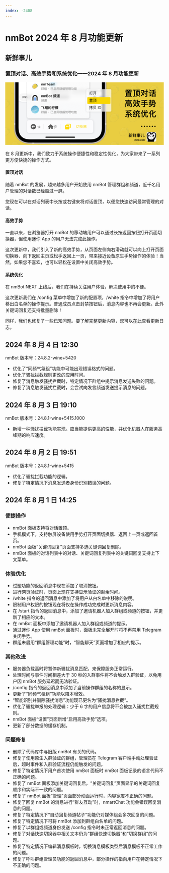 ```yaml
---
index: -2408
---
```


# nmBot 2024 年 8 月功能更新

## 新鲜事儿
### 置顶对话、高效手势和系统优化——2024 年 8 月功能更新

![](../img/update-pictures/nmbot-2408.png)

在 8 月更新中，我们致力于系统操作便捷性和稳定性优化，为大家带来了一系列更方便快捷的操作方式。

#### 置顶对话

随着 nmBot 的发展，越来越多用户开始使用 nmBot 管理群组和频道，近千名用户管理的对话数已经超过一屏。

您现在可以在对话列表中长按或右键来将对话置顶，以便您快速访问最常管理的对话。

#### 高效手势

一直以来，在浏览器打开 nmBot 的移动端用户可以通过长按返回按钮打开页面切换器，但使用迷你 App 的用户无法完成此操作。

这次更新中，我们引入了新的高效手势，从页面左侧向右滑动就可以向上打开页面切换器、向下返回主页或松手返回上一页，带来接近设备原生手势操作的体验！当然，如果您不喜欢，也可以轻松在设置中关闭高效手势。

#### 系统优化

在 nmBot NEXT 上线后，我们在持续关注用户体验，解决使用中的不便。

这次更新我们在 /config 菜单中增加了新的配置项，/white 指令中增加了将用户移出白名单的操作提示。普通成员点击封禁按钮后，消息内容也不再会更新。此外关键词回复还支持批量删除！

同样，我们也修复了一些已知问题。要了解完整更新内容，您可以[在此](https://nmbotdoc.nmnm.fun/update-log/2024-08/)查看更新日志。

## 2024 年 8 月 4 日 12:30
nmBot 版本号：24.8.2-wine+5420

- 优化了“同频气氛组”功能中可能出现错误格式的问题。
- 优化了骚扰拦截规则更改的应用时间。
- 修复了消息触发骚扰拦截时，特定情况下群组中提示消息发送失败的问题。
- 修复了消息触发骚扰拦截时，会尝试向发言频道发送提示消息的问题。

## 2024 年 8 月 3 日 19:10
nmBot 版本号：24.8.1-wine+5415.1000

- 新增一种骚扰拦截功能实现。应当能提供更高的性能，并优化机器人在服务高峰期的响应速度。

## 2024 年 8 月 2 日 19:51
nmBot 版本号：24.8.1-wine+5415

- 优化了骚扰拦截功能的逻辑。
- 修复了特定情况下消息发送者身份识别错误的问题。

## 2024 年 8 月 1 日 14:25
### 便捷操作
- nmBot 面板支持将对话置顶。
- 手机模式下，支持触屏设备使用手势打开页面切换器、返回上一页或返回首页。
- nmBot 面板“关键词回复”页面支持多选关键词回复删除。
- nmBot 面板的对话列表中的对话、关键词回复列表中的关键词回复支持上下文菜单。

### 体验优化
- 过塑功能的返回消息中现在添加了取消按钮。
- 进行网页验证时，页面上现在支持显示验证的剩余时间。
- /white 指令的返回消息中添加了将用户从白名单中移除的说明。
- 限制用户权限的按钮现在将仅在操作成功完成时更新消息内容。
- 在 /start 指令的返回消息中，添加了邀请机器人加入群组或频道的按钮，并更新了相应的文本。
- 在 nmBot 面板中添加了邀请机器人加入群组或频道的提示。
- 通过迷你 App 使用 nmBot 面板时，面板未完全展开时将不再禁用 Telegram 关闭手势。
- 群组未启用“群组管理功能”时，“智能聊天”页面增加了相应的提示。

### 其他改进
- 服务器负载高时将暂停新骚扰消息匹配，来保障服务正常运行。
- 处理时间与事件时间相差大于 30 秒的入群事件将不会触发入群验证，以免用户因 nmBot 服务延迟而无法验证。
- /config 指令的返回消息中添加了当前操作群组的名称的显示。
- 更新了“同频气氛组”功能以降本增效。
- “智能识别并删除骚扰消息”功能现已更名为“骚扰消息拦截”。
- 优化了骚扰举报的处理逻辑：少于 6 字的用户信息将不会被加入骚扰拦截规则。
- nmBot 面板“设置”页面新增“启用高效手势”选项。
- 更新了部分数据的缓存机制。

### 问题修复
- 删除了代码库中与旧版 nmBot 有关的代码。
- 修复了使用原生入群验证的群组，管理员在 Telegram 客户端手动处理验证后，超时事件和入群验证流程仍能触发的问题。
- 修复了特定情况下用户首次使用 nmBot 面板时 nmBot 面板记录的语言代码不正确的问题。
- 修复了 nmBot 面板添加关键词回复后，“关键词回复”页面显示的关键词回复顺序和实际不一致的问题。
- 修复了 nmBot 面板“管理”页面部分动画运行时，内容宽度不正确的问题。
- 修复了回复 nmBot 的消息进行“群友互动”时，nmartChat 功能会错误回复消息的问题。
- 修复了特定情况下“自动回复频道帖子”功能仍对媒体组会多次回复的问题。
- 修复了特定情况下可将 nmBot 添加到群组白名单的问题。
- 修复了以群组或频道身份发送 /config 指令时未正常返回消息的问题。
- 修复了对话快速切换器中相关文本仍为“群组快速切换器”和“切换群组”的问题。
- 修复了特定情况下编辑消息模板时，切换消息模板类型后消息模板不正常工作的问题。
- 修复了呼叫群组管理员功能的返回消息中，部分操作的指向用户在特定情况下不正确的问题。
